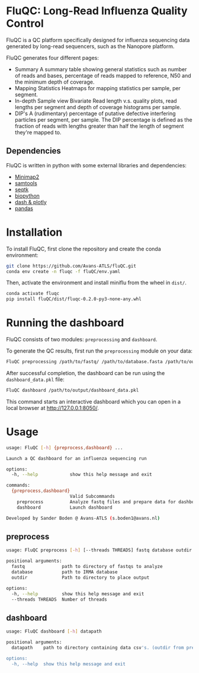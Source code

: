 # FluQC: Long-Read Influenza Quality Control

FluQC is a QC platform specifically designed for influenza sequencing data generated by long-read sequencers, such as the Nanopore platform.

FluQC generates four different pages:
- Summary
A summary table showing general statistics such as number of reads and bases, percentage of reads mapped to reference, N50 and the minimum depth of coverage.
- Mapping Statistics
Heatmaps for mapping statistics per sample, per segment.
- In-depth Sample view
Bivariate Read length v.s. quality plots, read lengths per segment and depth of coverage histograms per sample.
- DIP's
A (rudimentary) percentage of putative defective interfering particles per segment, per sample. The DIP percentage is defined as the fraction of reads with lengths greater than half the length of segment they're mapped to.

## Dependencies
FluQC is written in python with some external libraries and dependencies:
- [Minimap2](https://github.com/lh3/minimap2)
- [samtools](https://github.com/samtools/samtools)
- [seqtk](https://github.com/lh3/seqtk)
- [biopython](https://biopython.org)
- [dash & plotly](https://dash.plotly.com)
- [pandas](https://pandas.pydata.org)


# Installation

To install FluQC, first clone the repository and create the conda environment:
```bash
git clone https://github.com/Avans-ATLS/fluQC.git
conda env create -n fluqc -f fluQC/env.yaml
```

Then, activate the environment and install miniflu from the wheel in `dist/`.
```bash
conda activate fluqc
pip install fluQC/dist/fluqc-0.2.0-py3-none-any.whl
```


# Running the dashboard

FluQC consists of two modules: `preprocessing` and `dashboard`.

To generate the QC results, first run the `preprocessing` module on your data:
```bash
FluQC preprocessing /path/to/fastq/ /path/to/database.fasta /path/to/output/
```

After successful completion, the dashboard can be run using the `dashboard_data.pkl` file:
```bash
FluQC dashboard /path/to/output/dashboard_data.pkl
```

This command starts an interactive dashboard which you can open in a local browser at http://127.0.0.1:8050/.


# Usage
```bash
usage: FluQC [-h] {preprocess,dashboard} ...

Launch a QC dashboard for an influenza sequencing run

options:
  -h, --help            show this help message and exit

commands:
  {preprocess,dashboard}
                        Valid Subcommands
    preprocess          Analyze fastq files and prepare data for dashboard
    dashboard           Launch dashboard

Developed by Sander Boden @ Avans-ATLS (s.boden1@avans.nl)
```

## preprocess
```bash
usage: FluQC preprocess [-h] [--threads THREADS] fastq database outdir

positional arguments:
  fastq              path to directory of fastqs to analyze
  database           path to IRMA database
  outdir             Path to directory to place output

options:
  -h, --help         show this help message and exit
  --threads THREADS  Number of threads
```

## dashboard
```bash
usage: FluQC dashboard [-h] datapath

positional arguments:
  datapath    path to directory containing data csv's. (outdir from preprocess subcommand)

options:
  -h, --help  show this help message and exit
```



